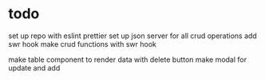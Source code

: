 # todo

set up repo with eslint prettier
set up json server for all crud operations
add swr hook
make crud functions with swr hook

make table component to render data with delete button
make modal for update and add
